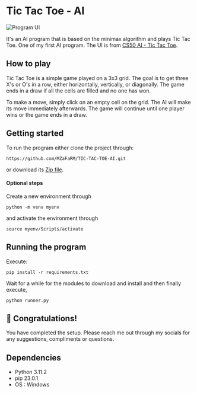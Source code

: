# Tic Tac Toe - AI

![Program UI](https://cs50.harvard.edu/ai/2020/projects/0/tictactoe/images/game.png)

It's an AI program that is based on the minimax algorithm and plays Tic Tac Toe. One of my first AI program.
The UI is from [CS50 AI - Tic Tac Toe](https://cs50.harvard.edu/ai/2020/projects/0/tictactoe/).

## How to play

Tic Tac Toe is a simple game played on a 3x3 grid. The goal is to get three X's or O's in a row, either horizontally, vertically, or diagonally. The game ends in a draw if all the cells are filled and no one has won.

To make a move, simply click on an empty cell on the grid. The AI will make its move immediately afterwards. The game will continue until one player wins or the game ends in a draw.

## Getting started
To run the program either clone the project through:
```
https://github.com/MZaFaRM/TIC-TAC-TOE-AI.git
```
or download its [Zip file](https://github.com/MZaFaRM/TIC-TAC-TOE-AI/archive/refs/heads/main.zip).

#### Optional steps
Create a new environment through
```
python -m venv myenv
```
and activate the environment through
```
source myenv/Scripts/activate
```

## Running the program

Execute:
```
pip install -r requirements.txt
```
Wait for a while for the modules to download and install and then finally execute,
```
python runner.py
```

## 🎉 Congratulations! 

You have completed the setup. Please reach me out through my socials for any suggestions, compliments or questions.

## Dependencies
- Python 3.11.2
- pip 23.0.1
- OS : Windows
